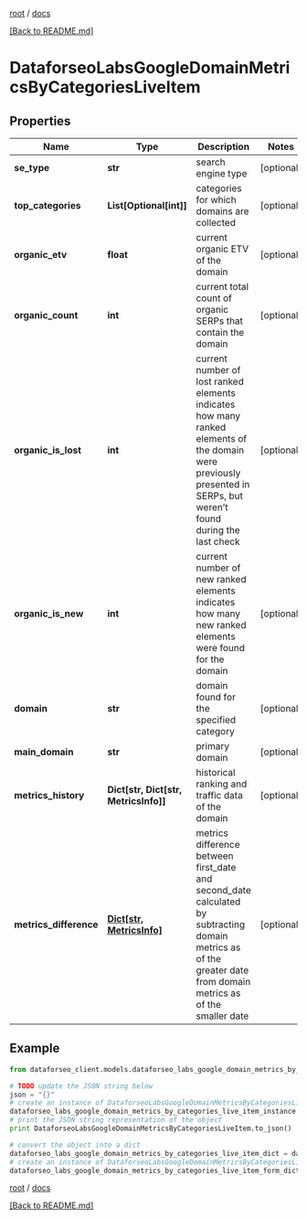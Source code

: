 [root](./../ "root") / [docs](./ "docs")

[[Back to README.md]](./../README.md "[Back to README.md]")

# DataforseoLabsGoogleDomainMetricsByCategoriesLiveItem

## Properties

Name | Type | Description | Notes
------------ | ------------- | ------------- | -------------
**se_type** | **str** | search engine type | [optional]
**top_categories** | **List[Optional[int]]** | categories for which domains are collected | [optional]
**organic_etv** | **float** | current organic ETV of the domain | [optional]
**organic_count** | **int** | current total count of organic SERPs that contain the domain | [optional]
**organic_is_lost** | **int** | current number of lost ranked elements indicates how many ranked elements of the domain were previously presented in SERPs, but weren’t found during the last check | [optional]
**organic_is_new** | **int** | current number of new ranked elements indicates how many new ranked elements were found for the domain | [optional]
**domain** | **str** | domain found for the specified category | [optional]
**main_domain** | **str** | primary domain | [optional]
**metrics_history** | **Dict[str, Dict[str, MetricsInfo]]** | historical ranking and traffic data of the domain | [optional]
**metrics_difference** | [**Dict[str, MetricsInfo]**](MetricsInfo.md) | metrics difference between first_date and second_date calculated by subtracting domain metrics as of the greater date from domain metrics as of the smaller date | [optional]

## Example

```python
from dataforseo_client.models.dataforseo_labs_google_domain_metrics_by_categories_live_item import DataforseoLabsGoogleDomainMetricsByCategoriesLiveItem

# TODO update the JSON string below
json = "{}"
# create an instance of DataforseoLabsGoogleDomainMetricsByCategoriesLiveItem from a JSON string
dataforseo_labs_google_domain_metrics_by_categories_live_item_instance = DataforseoLabsGoogleDomainMetricsByCategoriesLiveItem.from_json(json)
# print the JSON string representation of the object
print DataforseoLabsGoogleDomainMetricsByCategoriesLiveItem.to_json()

# convert the object into a dict
dataforseo_labs_google_domain_metrics_by_categories_live_item_dict = dataforseo_labs_google_domain_metrics_by_categories_live_item_instance.to_dict()
# create an instance of DataforseoLabsGoogleDomainMetricsByCategoriesLiveItem from a dict
dataforseo_labs_google_domain_metrics_by_categories_live_item_form_dict = dataforseo_labs_google_domain_metrics_by_categories_live_item.from_dict(dataforseo_labs_google_domain_metrics_by_categories_live_item_dict)
```

  

[root](./../ "root") / [docs](./ "docs")

[[Back to README.md]](./../README.md "[Back to README.md]")